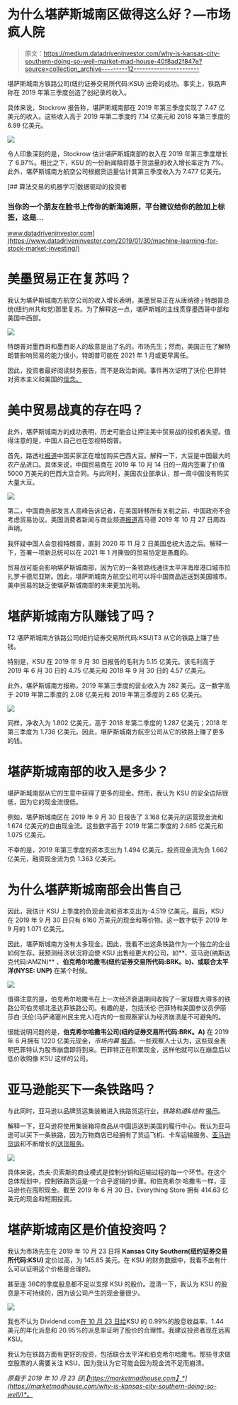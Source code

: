 # 为什么堪萨斯城南区做得这么好？—市场疯人院

> 原文：<https://medium.datadriveninvestor.com/why-is-kansas-city-southern-doing-so-well-market-mad-house-40f8ad2f847e?source=collection_archive---------12----------------------->

堪萨斯城南方铁路公司(纽约证券交易所代码:KSU) 出奇的成功。事实上，铁路声称在 2019 年第三季度创造了创纪录的收入。

具体来说，Stockrow 报告称，堪萨斯城南部在 2019 年第三季度实现了 7.47 亿美元的收入。这些收入高于 2019 年第二季度的 7.14 亿美元和 2018 年第三季度的 6.99 亿美元。

![](img/0c505af1e60a42403f62fb9dd734c19c.png)

令人印象深刻的是，Stockrow 估计堪萨斯城南部的收入在 2019 年第三季度增长了 6.97%。相比之下，KSU 的一份新闻稿将基于货运量的收入增长率定为 7%。此外，堪萨斯城南方航空公司根据货运量估计其第三季度收入为 7.477 亿美元。

[](https://www.datadriveninvestor.com/2019/01/30/machine-learning-for-stock-market-investing/) [## 算法交易的机器学习|数据驱动的投资者

### 当你的一个朋友在脸书上传你的新海滩照，平台建议给你的脸加上标签，这是…

www.datadriveninvestor.com](https://www.datadriveninvestor.com/2019/01/30/machine-learning-for-stock-market-investing/) 

# 美墨贸易正在复苏吗？

我认为堪萨斯城南方航空公司的收入增长表明，美墨贸易正在从唐纳德·j·特朗普总统(纽约州共和党)那里复苏。为了解释这一点，堪萨斯城的主线贯穿墨西哥中部和美国中西部。

![](img/6e50ec4772ed18fac4a9d8aeb95960cd.png)

特朗普对墨西哥和墨西哥人的敌意是出了名的。市场先生；然而，美国正在了解特朗普影响贸易的能力很小，特朗普可能在 2021 年 1 月或更早离任。

因此，投资者最好阅读财务报告，而不是政治新闻。事件再次证明了沃伦·巴菲特对资本主义和美国的[信念。](https://finance.yahoo.com/news/warren-buffett-american-economy-capitalism-berkshire-hathaway-shareholder-meeting-2019-201849412.html)

# 美中贸易战真的存在吗？

此外，堪萨斯城南方的成功表明，历史可能会让押注美中贸易战的投机者失望。值得注意的是，中国人自己也在忽视特朗普。

首先，路透社[报道](https://www.reuters.com/article/us-usa-trade-china-soybeans/after-trade-talks-in-us-china-ramps-up-brazilian-soy-purchases-idUSKBN1WX1AG)中国买家正在增加购买巴西大豆。解释一下，大豆是中国最大的农产品进口。具体来说，中国贸易商在 2019 年 10 月 14 日的一周内签署了价值 5000 万美元的巴西大豆合同。与此同时，美国农业部承认，那一周中国没有购买大量大豆。

![](img/5443bc079bd32d6ebc71a1049714d4f5.png)

第二，中国商务部发言人高峰告诉记者，在美国转移所有关税之前，中国政府不会考虑贸易协议。美国消费者新闻与商业频道[报道](https://www.cnbc.com/2019/10/17/china-says-us-must-cancel-new-tariffs-for-ultimate-trade-deal.html)高马德 2019 年 10 月 27 日周四声明。

我怀疑中国人会忽视特朗普，直到 2020 年 11 月 2 日美国总统大选之后。解释一下，签署一项新总统可以在 2021 年 1 月撕毁的贸易协定是愚蠢的。

贸易战可能会影响堪萨斯城南部，因为它的一条铁路线通往太平洋海岸港口城市拉扎罗卡德尼亚斯。因此，堪萨斯城南方航空公司可以将中国商品运送到美国城市。美中贸易的缺乏使堪萨斯城南部的未来更加光明。

# 堪萨斯城南方队赚钱了吗？

T2 堪萨斯城南方铁路公司(纽约证券交易所代码:KSU)T3 从它的铁路上赚了些钱。

特别是，KSU 在 2019 年 9 月 30 日报告的毛利为 5.15 亿美元。该毛利高于 2019 年 6 月 30 日的 4.75 亿美元和 2018 年 9 月 30 日的 4.57 亿美元。

此外，堪萨斯城南方报称，2019 年第三季度的营业收入为 282 美元。这一数字高于 2019 年第二季度的 2.08 亿美元和 2019 年第三季度的 2.65 亿美元。

![](img/b99761fa438ae11989dd3075c04c0051.png)

同样，净收入为 1.802 亿美元，高于 2018 年第二季度的 1.287 亿美元；2018 年第三季度为 1.736 亿美元。因此，堪萨斯城南方航空公司从它的铁路上赚了更多的钱。

# 堪萨斯城南部的收入是多少？

堪萨斯城南部从它的生意中获得了更多的现金。然而，我认为 KSU 的安全边际很低，因为它的现金流很低。

例如，堪萨斯城南区在 2019 年 9 月 30 日报告了 3.168 亿美元的运营现金流和 1.674 亿美元的自由现金流。这些数字高于 2019 年第二季度的 2.685 亿美元和 1.075 亿美元。

不幸的是，2019 年第三季度的资本支出为 1.494 亿美元，投资现金流为负 1.662 亿美元，融资现金流为负 1.363 亿美元。

# 为什么堪萨斯城南部会出售自己

因此，我估计 KSU 上季度的负现金流和资本支出为-4.519 亿美元。最后，KSU 在 2019 年 9 月 30 日只有 6160 万美元的现金和等价物。这一数字低于 2019 年 9 月的 1.071 亿美元。

因此，堪萨斯城南方没有太多现金。因此，我看不出这条铁路作为一个独立的企业如何生存。我预测经济状况将迫使 KSU 出售给更大的公司，如**、亚马逊(纳斯达克代码:AMZN)** 、**伯克希尔哈撒韦(纽约证券交易所代码:BRK。b)、**或**联合太平洋(NYSE: UNP)** 在某个时候。

![](img/b6ba09264b7161cfb601d0d186b441c3.png)

值得注意的是，伯克希尔哈撒韦在上一次经济衰退期间收购了一家规模大得多的铁路公司伯灵顿北圣达菲铁路公司。有趣的是，包括沃伦·巴菲特和美国参议员伊丽莎白·沃伦(马萨诸塞州民主党人)在内的一些观察家认为经济崩溃是不可避免的。

很能说明问题的是，**伯克希尔哈撒韦公司(纽约证券交易所代码:BRK。A)** 在 2019 年 6 月拥有 1220 亿美元现金，*市场内幕* [报道](https://markets.businessinsider.com/news/stocks/warren-buffett-berkshire-hathaway-record-122-billion-cash-warns-crash-2019-8-1028476169)。一些观察人士认为，这些现金表明巴菲特认为股市崩盘即将到来。巴菲特正在积累现金，这样他就可以在崩盘后以低价收购像 KSU 这样的公司。

# 亚马逊能买下一条铁路吗？

与此同时，亚马逊以品牌货运集装箱进入铁路货运行业，*铁路轨道&结构* [揭示](https://www.rtands.com/rail-news/20478/)。

解释一下，亚马逊将使用集装箱将商品从中国运送到美国的履行中心。我认为亚马逊可以买下一条铁路，因为万物商店已经拥有了货运飞机、卡车运输服务、[亚马逊货运](https://www.cnbc.com/2019/04/30/amazon-freight-uber-for-trucking-service-running-since-last-year.html)和不断增长的[送货服务](https://www.theverge.com/2019/9/19/20873947/amazon-electric-delivery-van-rivian-jeff-bezos-order)。

![](img/e714c235b33eadeb1c4861545b236110.png)

具体来说，杰夫·贝索斯的商业模式是控制分销和运输过程的每一个环节。在这个总体规划中，控制铁路货运是一个合乎逻辑的步骤。和伯克希尔·哈撒韦一样，亚马逊也在囤积现金。截至 2019 年 6 月 30 日，Everything Store 拥有 414.63 亿美元的现金和短期投资。

# 堪萨斯城南区是价值投资吗？

我认为市场先生在 2019 年 10 月 23 日将 **Kansas City Southern(纽约证券交易所代码:KSU)** 定价过高，为 145.85 美元。在 KSU 的财务数据中，我看不出有什么可以证明这个价格是合理的。

甚至连 36₵的季度股息都不足以支撑 KSU 的股价。澄清一下，我认为 KSU 的股息是不可持续的，因为该公司产生的现金量很少。

![](img/521db665079a980171909592bac7b54e.png)

我也不认为 Dividend.com[在 10 月 23 日给](https://www.dividend.com/dividend-stocks/services/railroads/ksu-kansas-city-southern/)KSU 的 0.99%的股息收益率、1.44 美元的年化派息和 20.95%的派息率证明了股价的合理性。我建议投资者现在远离 KSU。

我认为在铁路方面有更好的投资，包括联合太平洋和伯克希尔哈撒韦。那些寻求做空股票的人需要关注 KSU，因为我认为它可能会因为现金流不足而崩溃。

*原载于 2019 年 10 月 23 日*[*【https://marketmadhouse.com】*](https://marketmadhouse.com/why-is-kansas-city-southern-doing-so-well/)*。*